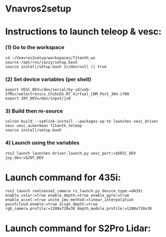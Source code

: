 # Vnavros2setup

# Instructions to launch teleop & vesc:

### (1) Go to the workspace
```
cd ~/Vnavros2setup/workspaces/f1tenth_ws
source /opt/ros/jazzy/setup.bash
source install/setup.bash 2>/dev/null || true
```

### (2) Set device variables (per shell)
```
export VESC_DEV=/dev/serial/by-id/usb-STMicroelectronics_ChibiOS_RT_Virtual_COM_Port_304-if00
export JOY_DEV=/dev/input/js0
```

### 3) Build then re-source
```
colcon build --symlink-install --packages-up-to launches vesc_driver vesc vesc_ackermann f1tenth_teleop
source install/setup.bash
```

### 4) Launch using the variables
```
ros2 launch launches driver.launch.py vesc_port:=$VESC_DEV joy_dev:=$JOY_DEV
```

# Launch command for 435i:
```
ros2 launch realsense2_camera rs_launch.py device_type:=d435i enable_color:=true enable_depth:=true enable_gyro:=true enable_accel:=true unite_imu_method:=linear_interpolation pointcloud.enable:=true align_depth:=true rgb_camera.profile:=1280x720x30 depth_module.profile:=1280x720x30
```




# Launch command for S2Pro Lidar:
```

```
